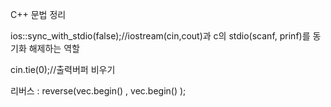 C++ 문법 정리


ios::sync_with_stdio(false);//iostream(cin,cout)과 c의 stdio(scanf, prinf)를 동기화 해제하는 역할
 
cin.tie(0);//출력버퍼 비우기

리버스 : reverse(vec.begin() , vec.begin() );

